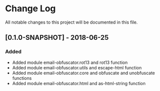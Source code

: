 # Change Log
All notable changes to this project will be documented in this file.

## [0.1.0-SNAPSHOT] - 2018-06-25
### Added

- Added module email-obfuscator.rot13 and rot13 function
- Added module email-obfuscator.utils and escape-html function
- Added module email-obfuscator.core and obfuscate and unobfuscate functions 
- Added module email-obfuscator.html and as-html-string function


